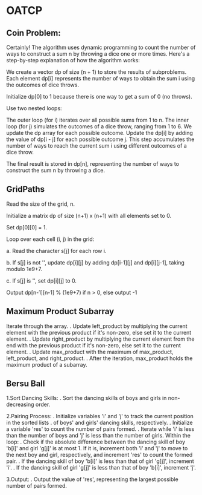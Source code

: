 # OATCP

## Coin Problem:

Certainly! The algorithm uses dynamic programming to count the number of ways to construct a sum n by throwing a dice one or more times. Here's a step-by-step explanation of how the algorithm works:

We create a vector dp of size (n + 1) to store the results of subproblems. Each element dp[i] represents the number of ways to obtain the sum i using the outcomes of dice throws.

Initialize dp[0] to 1 because there is one way to get a sum of 0 (no throws).

Use two nested loops:

The outer loop (for i) iterates over all possible sums from 1 to n. The inner loop (for j) simulates the outcomes of a dice throw, ranging from 1 to 6. We update the dp array for each possible outcome. Update the dp[i] by adding the value of dp[i - j] for each possible outcome j. This step accumulates the number of ways to reach the current sum i using different outcomes of a dice throw.

The final result is stored in dp[n], representing the number of ways to construct the sum n by throwing a dice.

## GridPaths


Read the size of the grid, n.

Initialize a matrix dp of size (n+1) x (n+1) with all elements set to 0.

Set dp[0][0] = 1.

Loop over each cell (i, j) in the grid:

a. Read the character s[j] for each row i.

b. If s[j] is not '', update dp[i][j] by adding dp[i-1][j] and dp[i][j-1], taking modulo 1e9+7.

c. If s[j] is '', set dp[i][j] to 0.

Output dp[n-1][n-1] % (1e9+7) if n > 0, else output -1

## Maximum Product Subarray

Iterate through the array.
. Update left_product by multiplying the current element with the previous product 
  if it's non-zero, else set it to the current element.
. Update right_product by multiplying the current element from the end with the 
  previous product if it's non-zero, else set it to the current element.
. Update max_product with the maximum of max_product, left_product, and right_product.
. After the iteration, max_product holds the maximum product of a subarray.

## Bersu Ball

1.Sort Dancing Skills:
   . Sort the dancing skills of boys and girls in non-decreasing order.

2.Pairing Process:
  . Initialize variables 'i' and 'j' to track the current position in the sorted lists 
  . of boys' and girls' dancing skills, respectively.
  . Initialize a variable 'res' to count the number of pairs formed.
  . Iterate while 'i' is less than the number of boys and 'j' is less than the number 
    of girls.
   Within the loop:
     . Check if the absolute difference between the dancing skill of boy 'b[i]' and girl 'g[j]' is at most 1.
        If it is, increment both 'i' and 'j' to move to the next boy and girl, 
        respectively, and increment 'res' to count the formed pair.
     . If the dancing skill of boy 'b[i]' is less than that of girl 'g[j]', increment 'i'.
     . If the dancing skill of girl 'g[j]' is less than that of boy 'b[i]', increment 'j'.

3.Output:
   . Output the value of 'res', representing the largest possible number of pairs formed.
